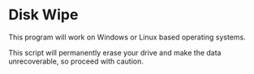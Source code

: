# Disk Wipe

This program will work on Windows or Linux based operating systems. 

This script will permanently erase your drive and make the data unrecoverable, so proceed with caution.
